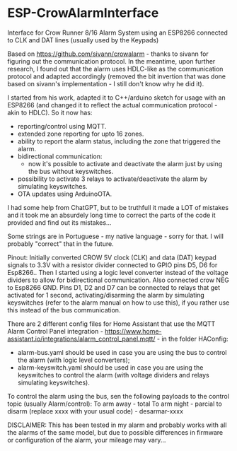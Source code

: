 # ESP-CrowAlarmInterface
Interface for Crow Runner 8/16 Alarm System using an ESP8266 connected to CLK and DAT lines (usually used by the Keypads)

Based on https://github.com/sivann/crowalarm - thanks to sivann for figuring out the communication protocol.
In the meantime, upon further research, I found out that the alarm uses HDLC-like as the communication protocol and adapted accordingly (removed the bit invertion that was done based on sivann's implementation - I still don't know why he did it).

I started from his work, adapted it to C++/arduino sketch for usage with an ESP8266 (and changed it to reflect the actual communication protocol - akin to HDLC).
So it now has:
- reporting/control using MQTT.
- extended zone reporting for upto 16 zones.
- ability to report the alarm status, including the zone that triggered the alarm.
- bidirectional communication:
  - now it's possible to activate and deactivate the alarm just by using the bus without keyswitches.
- possibility to activate 3 relays to activate/deactivate the alarm by simulating keyswitches.
- OTA updates using ArduinoOTA.

I had some help from ChatGPT, but to be truthfull it made a LOT of mistakes and it took me an absurdely long time to correct the parts of the code it provided and find out its mistakes...

Some strings are in Portuguese - my native language - sorry for that. I will probably "correct" that in the future.

Pinout: Initially converted CROW 5V clock (CLK) and data (DAT) keypad signals to 3.3V with a resistor divider connected to GPIO pins D5, D6 for Esp8266.. Then I started using a logic level converter instead of the voltage dividers to allow for bidirectional communication.
Also connected crow NEG to Esp8266 GND.
Pins D1, D2 and D7 can be connected to relays that get activated for 1 second, activating/disarming the alarm by simulating keyswitches (refer to the alarm manual on how to use this), if you rather use this instead of the bus communication.

There are 2 different config files for Home Assistant that use the MQTT Alarm Control Panel integration - https://www.home-assistant.io/integrations/alarm_control_panel.mqtt/ - in the folder HAConfig:
- alarm-bus.yaml should be used in case you are using the bus to control the alarm (with logic level converters);
- alarm-keyswitch.yaml should be used in case you are using the keyswitches to control the alarm (with voltage dividers and relays simulating keyswitches).

To control the alarm using the bus, sen the following payloads to the control topic (usually Alarm/control):
To arm away - total
To arm night - parcial
to disarm (replace xxxx with your usual code) - desarmar-xxxx

DISCLAIMER: This has been tested in my alarm and probably works with all the alarms of the same model, but due to possible differences in firmware or configuration of the alarm, your mileage may vary...
